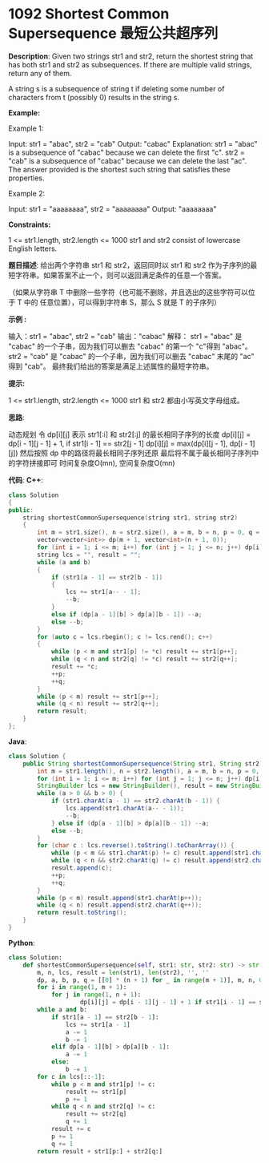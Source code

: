# 1092 Shortest Common Supersequence 最短公共超序列

__Description__:
Given two strings str1 and str2, return the shortest string that has both str1 and str2 as subsequences. If there are multiple valid strings, return any of them.

A string s is a subsequence of string t if deleting some number of characters from t (possibly 0) results in the string s.

__Example:__

Example 1:

Input: str1 = "abac", str2 = "cab"
Output: "cabac"
Explanation:
str1 = "abac" is a subsequence of "cabac" because we can delete the first "c".
str2 = "cab" is a subsequence of "cabac" because we can delete the last "ac".
The answer provided is the shortest such string that satisfies these properties.

Example 2:

Input: str1 = "aaaaaaaa", str2 = "aaaaaaaa"
Output: "aaaaaaaa"

__Constraints:__

1 <= str1.length, str2.length <= 1000
str1 and str2 consist of lowercase English letters.

__题目描述__:
给出两个字符串 str1 和 str2，返回同时以 str1 和 str2 作为子序列的最短字符串。如果答案不止一个，则可以返回满足条件的任意一个答案。

（如果从字符串 T 中删除一些字符（也可能不删除，并且选出的这些字符可以位于 T 中的 任意位置），可以得到字符串 S，那么 S 就是 T 的子序列）

__示例 :__

输入：str1 = "abac", str2 = "cab"
输出："cabac"
解释：
str1 = "abac" 是 "cabac" 的一个子串，因为我们可以删去 "cabac" 的第一个 "c"得到 "abac"。
str2 = "cab" 是 "cabac" 的一个子串，因为我们可以删去 "cabac" 末尾的 "ac" 得到 "cab"。
最终我们给出的答案是满足上述属性的最短字符串。

__提示:__

1 <= str1.length, str2.length <= 1000
str1 和 str2 都由小写英文字母组成。

__思路__:

动态规划
令 dp[i][j] 表示 str1[:i] 和 str2[:j] 的最长相同子序列的长度
dp[i][j] = dp[i - 1][j - 1] + 1, if str1[i - 1] == str2[j - 1]
dp[i][j] = max(dp[i][j - 1], dp[i - 1][j])
然后按照 dp 中的路径将最长相同子序列还原
最后将不属于最长相同子序列中的字符拼接即可
时间复杂度O(mn), 空间复杂度O(mn)

__代码__:
__C++__:

```C++
class Solution
{
public:
    string shortestCommonSupersequence(string str1, string str2) 
    {
        int m = str1.size(), n = str2.size(), a = m, b = n, p = 0, q = 0;
        vector<vector<int>> dp(m + 1, vector<int>(n + 1, 0));
        for (int i = 1; i <= m; i++) for (int j = 1; j <= n; j++) dp[i][j] = str1[i - 1] == str2[j - 1] ? dp[i - 1][j - 1] + 1 : max(dp[i][j - 1], dp[i - 1][j]);
        string lcs = "", result = "";
        while (a and b) 
        {
            if (str1[a - 1] == str2[b - 1]) 
            {
                lcs += str1[a-- - 1];
                --b;
            } 
            else if (dp[a - 1][b] > dp[a][b - 1]) --a;
            else --b;
        }
        for (auto c = lcs.rbegin(); c != lcs.rend(); c++) 
        {
            while (p < m and str1[p] != *c) result += str1[p++];
            while (q < n and str2[q] != *c) result += str2[q++];
            result += *c;
            ++p;
            ++q;
        }
        while (p < m) result += str1[p++];
        while (q < n) result += str2[q++];
        return result;
    }
};
```

__Java__:

```Java
class Solution {
    public String shortestCommonSupersequence(String str1, String str2) {
        int m = str1.length(), n = str2.length(), a = m, b = n, p = 0, q = 0, dp[][] = new int[m + 1][n + 1];
        for (int i = 1; i <= m; i++) for (int j = 1; j <= n; j++) dp[i][j] = str1.charAt(i - 1) == str2.charAt(j - 1) ? dp[i - 1][j - 1] + 1 : Math.max(dp[i][j - 1], dp[i - 1][j]);
        StringBuilder lcs = new StringBuilder(), result = new StringBuilder();
        while (a > 0 && b > 0) {
            if (str1.charAt(a - 1) == str2.charAt(b - 1)) {
                lcs.append(str1.charAt(a-- - 1));
                --b;
            } else if (dp[a - 1][b] > dp[a][b - 1]) --a;
            else --b;
        }
        for (char c : lcs.reverse().toString().toCharArray()) {
            while (p < m && str1.charAt(p) != c) result.append(str1.charAt(p++));
            while (q < n && str2.charAt(q) != c) result.append(str2.charAt(q++));
            result.append(c);
            ++p;
            ++q;
        }
        while (p < m) result.append(str1.charAt(p++));
        while (q < n) result.append(str2.charAt(q++));
        return result.toString();
    }
}
```

__Python__:

```Python
class Solution:
    def shortestCommonSupersequence(self, str1: str, str2: str) -> str:
        m, n, lcs, result = len(str1), len(str2), '', ''
        dp, a, b, p, q = [[0] * (n + 1) for _ in range(m + 1)], m, n, 0, 0
        for i in range(1, m + 1):
            for j in range(1, n + 1):
                    dp[i][j] = dp[i - 1][j - 1] + 1 if str1[i - 1] == str2[j - 1] else max(dp[i][j - 1], dp[i - 1][j])
        while a and b:
            if str1[a - 1] == str2[b - 1]:
                lcs += str1[a - 1]
                a -= 1
                b -= 1
            elif dp[a - 1][b] > dp[a][b - 1]:
                a -= 1
            else:
                b -= 1
        for c in lcs[::-1]:
            while p < m and str1[p] != c:
                result += str1[p]
                p += 1
            while q < n and str2[q] != c:
                result += str2[q]
                q += 1
            result += c
            p += 1
            q += 1
        return result + str1[p:] + str2[q:]
```
